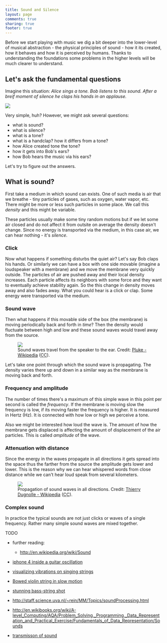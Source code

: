 ```yaml
---
title: Sound and Silence
layout: page
comments: true
sharing: true
footer: true
---
```


Before we start playing with music we dig a bit deeper into the lower-level of musical abstraction - the physical principles of sound - how it its created, how it behaves and how it is perceived by humans. Thanks to understanding the foundations some problems in the higher levels will be much clearer to understand.

## Let's ask the fundamental questions

Imagine this situation: *Alice sings a tone. Bob listens to this sound. After a breif moment of silence he claps his hands in an applause.*

<img src="{% asset_path tone-and-clap.jpg %}">

Very simple, huh? However, we might ask several questions:

- what is sound?
- what is silence?
- what is a tone?
- what is a handclap? how it differs from a tone?
- how Alice created tone the tone?
- how it gets into Bob's ears?
- how Bob hears the music via his ears?

Let's try to figure out the answers.

## What is sound?

First take a medium in which sound can exists. One of such media is air that we breathe - tiny particles of gases, such as oxygen, water vapor, etc. There might be more or less such particles in some place. We call this *density* and this might be variable.

These particles usually make some tiny random motions but if we let some air closed and do not affect it from outsite on average the density doesn't change. Since no energy is transported via the medium, in this case air, we can hear nothing - it's *silence*.

### Click

Now what happens if something disturbs the quiet air? Let's say Bob claps his hands. Or similarly we can have a box with one side movable (imagine a loudspeaker with a membrane) and we move the membrane very quickly outside. The particles of air are pushed away and their local density increases. Each particle affects its neighbors with some force and they want to eventually achieve stability again. So the this change in density moves away and also fades away. What you could hear is a click or clap. Some energy were transported via the medium.

### Sound wave

Then what happens if this movable side of the box (the membrane) is moving periodically back and forth in *time*? Then the density would fluctuate between high and low and these sound waves would travel away from the source.

<p>
<figure class="center">
	<img src="//upload.wikimedia.org/wikipedia/commons/thumb/8/82/CPT-sound-physical-manifestation.svg/500px-CPT-sound-physical-manifestation.svg.png">
	<figcaption>
		Sound waves travel from the speaker to the ear.
		Credit: <a href="http://commons.wikimedia.org/wiki/File:CPT-sound-physical-manifestation.svg">Pluke - Wikipedia</a> (<abbr title="Creative Commons CC0 1.0 Universal Public Domain Dedication">CC</abbr>).
	</figcaption>
</figure>
</p>

Let's take one point through which the sound wave is propagating. The density varies there up and down in a similar way as the membrane is moving back and forth.

### Frequency and amplitude

The number of times there's a maximum of this simple wave in this point per second is called the *frequency*. If the membrane is moving slow the frequency is low, if its moving faster the frequency is higher. It is measured in Hertz (Hz). It is connected with how low or high we perceive a tone.

Also we might be interested how loud the wave is. The amount of how the membrane gets displaced is affecting the amount of displacement of the air particles. This is called *amplitude* of the wave.


### Attenuation with distance

Since the energy in the waves propagate in all directions it gets spread into the space thus the farther from the source the amplitude gets lower and lower. This is the reason why we can hear whispered words from close distance while we can't hear loud speak from several kilometers.

<p>
<figure class="center">
	<img src="//upload.wikimedia.org/wikipedia/commons/8/82/Spherical_pressure_waves.gif">
	<figcaption>
		Propagation of sound waves in all directions.
		Credit: <a href="http://en.wikipedia.org/wiki/File:Spherical_pressure_waves.gif">Thierry Dugnolle - Wikipedia</a> (<abbr title="Creative Commons CC0 1.0 Universal Public Domain Dedication">CC</abbr>).
	</figcaption>
</figure>
</p>

### Complex sound

In practice the typical sounds are not just clicks or waves of a single frequency. Rather many simple sound waves are mixed together.

TODO

- further reading:
	- http://en.wikipedia.org/wiki/Sound

- [iphone 4 inside a guitar oscillation](http://www.youtube.com/watch?v=ttgLyWFINJI)
- [visualizing vibrations on singing strings](http://www.youtube.com/watch?v=INqfM1kdfUc)
- [Bowed violin string in slow motion](http://www.youtube.com/watch?v=6JeyiM0YNo4)
- [stunning bass-string shot](https://vimeo.com/4041788)


- http://staff.science.uva.nl/~rein/MM/Topics/soundProcessing.html
- http://en.wikibooks.org/wiki/A-level_Computing/AQA/Problem_Solving,_Programming,_Data_Representation_and_Practical_Exercise/Fundamentals_of_Data_Representation/Sounds

- [transmisson of sound](http://www.youtube.com/watch?v=GkNJvZINSEY)
